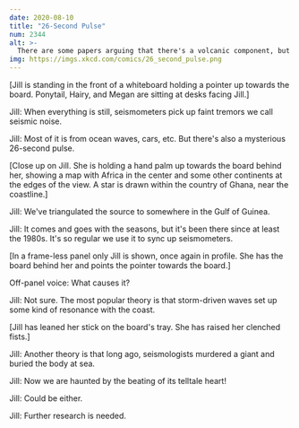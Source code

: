 ```yaml
---
date: 2020-08-10
title: "26-Second Pulse"
num: 2344
alt: >-
  There are some papers arguing that there's a volcanic component, but I personally think they're just feeling guilty and trying to cover the trail.
img: https://imgs.xkcd.com/comics/26_second_pulse.png
---
```

[Jill is standing in the front of a whiteboard holding a pointer up towards the board. Ponytail, Hairy, and Megan are sitting at desks facing Jill.]

Jill: When everything is still, seismometers pick up faint tremors we call seismic noise.

Jill: Most of it is from ocean waves, cars, etc. But there's also a mysterious 26-second pulse.

[Close up on Jill. She is holding a hand palm up towards the board behind her, showing a map with Africa in the center and some other continents at the edges of the view. A star is drawn within the country of Ghana, near the coastline.]

Jill: We've triangulated the source to somewhere in the Gulf of Guinea.

Jill: It comes and goes with the seasons, but it's been there since at least the 1980s. It's so regular we use it to sync up seismometers.

[In a frame-less panel only Jill is shown, once again in profile. She has the board behind her and points the pointer towards the board.]

Off-panel voice: What causes it?

Jill: Not sure. The most popular theory is that storm-driven waves set up some kind of resonance with the coast.

[Jill has leaned her stick on the board's tray. She has raised her clenched fists.]

Jill: Another theory is that long ago, seismologists murdered a giant and buried the body at sea.

Jill: Now we are haunted by the beating of its telltale heart!

Jill: Could be either.

Jill: Further research is needed.